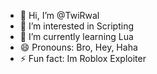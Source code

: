- 👋 Hi, I’m @TwiRwal
- 👀 I’m interested in Scripting
- 🌱 I’m currently learning Lua
- 😄 Pronouns: Bro, Hey, Haha
- ⚡ Fun fact: Im Roblox Exploiter

<!---
TwiRwal/TwiRwal is a ✨ special ✨ repository because its `README.md` (this file) appears on your GitHub profile.
You can click the Preview link to take a look at your changes.
--->
